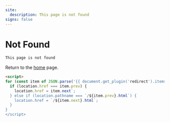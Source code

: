 ```yaml
---
site:
  description: This page is not found
signs: false
---
```


# Not Found

```markdown remark type=danger
This page is not found
```

Return to the <a href="/">home</a> page.

```html markup
<script>
for (const item of JSON.parse('{{ document.get_plugin('redirect').items | tojson }}')) {
  if (location.href === item.prev) {
    location.href = item.next`;
  } else if (location.pathname === `/${item.prev}.html`) {
    location.href = `/${item.next}.html`;
  }
}
</script>
```
